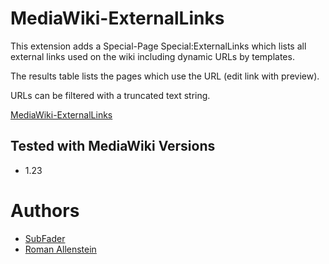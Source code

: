 # MediaWiki-ExternalLinks

This extension adds a Special-Page Special:ExternalLinks which lists all external links used on the wiki including
dynamic URLs by templates.

The results table lists the pages which use the URL (edit link with preview).

URLs can be filtered with a truncated text string.

[MediaWiki-ExternalLinks](http://www.mediawiki.org/wiki/Extension:ExternalLinks)

## Tested with MediaWiki Versions
* 1.23

# Authors
* [SubFader](https://www.mediawiki.org/wiki/User:Subfader)
* [Roman Allenstein](http://roman-allenstein.de)